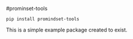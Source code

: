 #prominset-tools

```
pip install promindset-tools
```

This is a simple example package created to exist.
